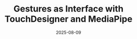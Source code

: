 ---
title: "Gestures as Interface with TouchDesigner and MediaPipe"
date: 2025-08-09
link: "http://idm.engineering.nyu.edu/index.php/tandonthe-yard-summer-2025-workshops/"
tags:
  ["Workshop"]
description: Co-teaching with Torin Blakensmith, Creative Tech Summer Intensives at NYU Tandon @ The Yard, NYC
---
